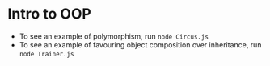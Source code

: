 # Intro to OOP

- To see an example of polymorphism, run `node Circus.js`
- To see an example of favouring object composition over inheritance, run `node Trainer.js`